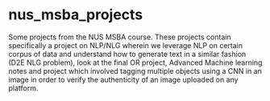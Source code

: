 # nus_msba_projects
Some projects from the NUS MSBA course. These projects contain specifically a project on NLP/NLG wherein we leverage NLP on certain corpus of data and understand how to generate text in a similar fashion (D2E NLG problem), look at the final OR project, Advanced Machine learning notes and project which involved tagging multiple objects using a CNN in an image in order to verify the authenticity of an image uploaded on any platform.

